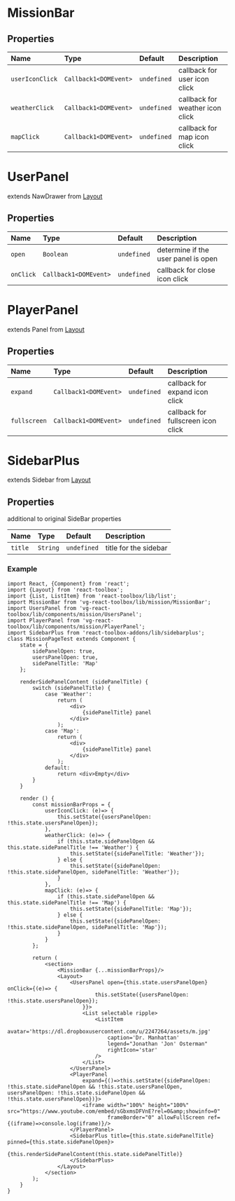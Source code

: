 # MissionBar

## Properties

| Name          | Type    | Default  | Description|
|:-----|:-----|:-----|:-----|
| `userIconClick` | `Callback1<DOMEvent>`  | `undefined`     | callback for user icon click|
| `weatherClick`     | `Callback1<DOMEvent>`    | `undefined`  | callback for weather icon click|
| `mapClick`      | `Callback1<DOMEvent>`    | `undefined`  | callback for map icon click|



# UserPanel 

extends NawDrawer from [Layout](http://react-toolbox.com/#/components/layout)

## Properties

| Name          | Type    | Default  | Description|
|:-----|:-----|:-----|:-----|
| `open` | `Boolean`  | `undefined`     | determine if the user panel is open|
| `onClick`     | `Callback1<DOMEvent>`    | `undefined`  | callback for close icon click|

# PlayerPanel 

extends Panel from [Layout](http://react-toolbox.com/#/components/layout)

## Properties

| Name          | Type    | Default  | Description|
|:-----|:-----|:-----|:-----|
| `expand`     | `Callback1<DOMEvent>`    | `undefined`  | callback for expand icon click|
| `fullscreen`     | `Callback1<DOMEvent>`    | `undefined`  | callback for fullscreen icon click|

# SidebarPlus 

extends Sidebar from [Layout](http://react-toolbox.com/#/components/layout)

## Properties

additional to original SideBar properties 

| Name          | Type    | Default  | Description|
|:-----|:-----|:-----|:-----|
| `title`     | `String`    | `undefined`  | title for the sidebar |

### Example

```
import React, {Component} from 'react';
import {Layout} from 'react-toolbox';
import {List, ListItem} from 'react-toolbox/lib/list';
import MissionBar from 'vg-react-toolbox/lib/mission/MissionBar';
import UsersPanel from 'vg-react-toolbox/lib/components/mission/UsersPanel';
import PlayerPanel from 'vg-react-toolbox/lib/components/mission/PlayerPanel';
import SidebarPlus from 'react-toolbox-addons/lib/sidebarplus';
class MissionPageTest extends Component {
    state = {
        sidePanelOpen: true,
        usersPanelOpen: true,
        sidePanelTitle: 'Map'
    };

    renderSidePanelContent (sidePanelTitle) {
        switch (sidePanelTitle) {
            case 'Weather':
                return (
                    <div>
                        {sidePanelTitle} panel
                    </div>
                );
            case 'Map':
                return (
                    <div>
                        {sidePanelTitle} panel
                    </div>
                );
            default:
                return <div>Empty</div>
        }
    }

    render () {
        const missionBarProps = {
            userIconClick: (e)=> {
                this.setState({usersPanelOpen: !this.state.usersPanelOpen});
            },
            weatherClick: (e)=> {
                if (this.state.sidePanelOpen && this.state.sidePanelTitle !== 'Weather') {
                    this.setState({sidePanelTitle: 'Weather'});
                } else {
                    this.setState({sidePanelOpen: !this.state.sidePanelOpen, sidePanelTitle: 'Weather'});
                }
            },
            mapClick: (e)=> {
                if (this.state.sidePanelOpen && this.state.sidePanelTitle !== 'Map') {
                    this.setState({sidePanelTitle: 'Map'});
                } else {
                    this.setState({sidePanelOpen: !this.state.sidePanelOpen, sidePanelTitle: 'Map'});
                }
            }
        };

        return (
            <section>
                <MissionBar {...missionBarProps}/>
                <Layout>
                    <UsersPanel open={this.state.usersPanelOpen} onClick={(e)=> {
                            this.setState({usersPanelOpen: !this.state.usersPanelOpen});
                        }}>
                        <List selectable ripple>
                            <ListItem
                                avatar='https://dl.dropboxusercontent.com/u/2247264/assets/m.jpg'
                                caption='Dr. Manhattan'
                                legend="Jonathan 'Jon' Osterman"
                                rightIcon='star'
                            />
                        </List>
                    </UsersPanel>
                    <PlayerPanel
                        expand={()=>this.setState({sidePanelOpen: !this.state.sidePanelOpen && !this.state.usersPanelOpen, usersPanelOpen: !this.state.sidePanelOpen && !this.state.usersPanelOpen})}>
                        <iframe width="100%" height="100%" src="https://www.youtube.com/embed/sGbxmsDFVnE?rel=0&amp;showinfo=0"
                                frameBorder="0" allowFullScreen ref={(iframe)=>console.log(iframe)}/>
                    </PlayerPanel>
                    <SidebarPlus title={this.state.sidePanelTitle} pinned={this.state.sidePanelOpen}>
                        {this.renderSidePanelContent(this.state.sidePanelTitle)}
                    </SidebarPlus>
                </Layout>
            </section>
        );
    }
}
```

